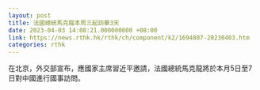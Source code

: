 ```yaml
---
layout: post
title: 法國總統馬克龍本周三起訪華3天
date: 2023-04-03 14:08:21.000000000 +08:00
link: https://news.rthk.hk/rthk/ch/component/k2/1694807-20230403.htm
categories: rthk
---
```


在北京，外交部宣布，應國家主席習近平邀請，法國總統馬克龍將於本月5日至7日對中國進行國事訪問。
